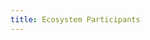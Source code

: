 ```yaml
---
title: Ecosystem Participants
---
```


<ExternalRedirect href="https://docs.starswap.xyz/protocol/V2/concepts/protocol-overview/ecosystem-participants" />
